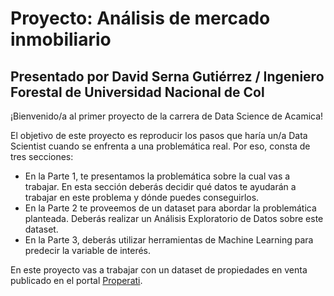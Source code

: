 # Proyecto: Análisis de mercado inmobiliario

## Presentado por David Serna Gutiérrez / Ingeniero Forestal de Universidad Nacional de Col

¡Bienvenido/a al primer proyecto de la carrera de Data Science de Acamica! 

El objetivo de este proyecto es reproducir los pasos que haría un/a Data Scientist cuando se enfrenta a una problemática real. Por eso, consta de tres secciones:
* En la Parte 1, te presentamos la problemática sobre la cual vas a trabajar. En esta sección deberás decidir qué datos te ayudarán a trabajar en este problema y dónde puedes conseguirlos.
* En la Parte 2 te proveemos de un dataset para abordar la problemática planteada. Deberás realizar un Análisis Exploratorio de Datos sobre este dataset.
* En la Parte 3, deberás utilizar herramientas de Machine Learning para predecir la variable de interés.


En este proyecto vas a trabajar con un dataset de propiedades en venta publicado en el portal [Properati](www.properati.com.ar).
